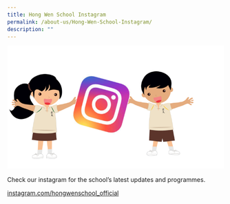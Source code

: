 ```yaml
---
title: Hong Wen School Instagram
permalink: /about-us/Hong-Wen-School-Instagram/
description: ""
---
```

![](/images/About%20Us/Hong%20Wen%20School%20Instagram/hws-insta-768x432.png)

Check our instagram for the school’s latest updates and programmes.

[instagram.com/hongwenschool\_official](http://instagram.com/hongwenschool_official)